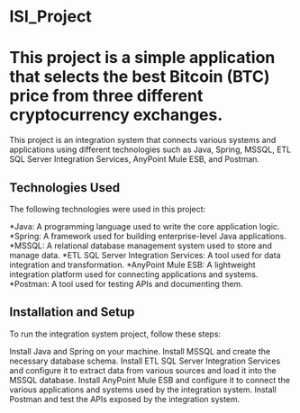 # ISI_Project
# This project is a simple application that selects the best Bitcoin (BTC) price from three different cryptocurrency exchanges.

This project is an integration system that connects various systems and applications using different technologies such as Java, Spring, MSSQL, ETL SQL Server Integration Services, AnyPoint Mule ESB, and Postman.

## Technologies Used
The following technologies were used in this project:

*Java: A programming language used to write the core application logic.
*Spring: A framework used for building enterprise-level Java applications.
*MSSQL: A relational database management system used to store and manage data.
*ETL SQL Server Integration Services: A tool used for data integration and transformation.
*AnyPoint Mule ESB: A lightweight integration platform used for connecting applications and systems.
*Postman: A tool used for testing APIs and documenting them.

## Installation and Setup
To run the integration system project, follow these steps:

Install Java and Spring on your machine.
Install MSSQL and create the necessary database schema.
Install ETL SQL Server Integration Services and configure it to extract data from various sources and load it into the MSSQL database.
Install AnyPoint Mule ESB and configure it to connect the various applications and systems used by the integration system.
Install Postman and test the APIs exposed by the integration system.
